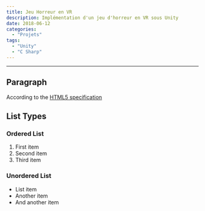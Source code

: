 ```yaml
---
title: Jeu Horreur en VR
description: Implémentation d'un jeu d'horreur en VR sous Unity
date: 2018-06-12
categories:
  - "Projets"
tags:
  - "Unity"
  - "C Sharp"
---
```



***

## Paragraph

According to the [HTML5 specification](https://www.w3.org/TR/html5/dom.html#elements) 

## List Types

### Ordered List

1. First item
2. Second item
3. Third item

### Unordered List

* List item
* Another item
* And another item

